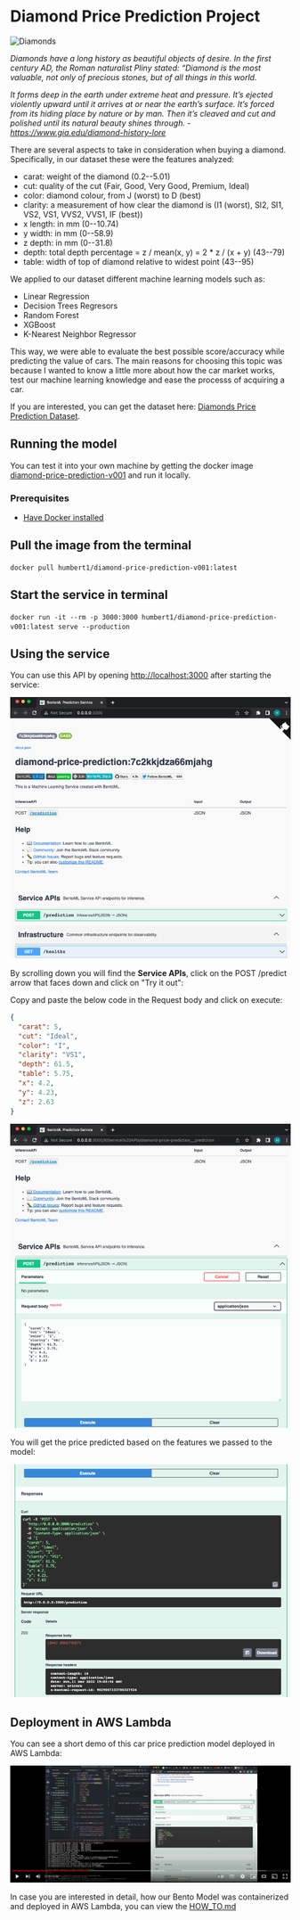 # Diamond Price Prediction Project

![Diamonds](https://teamcoact.com/wp-content/uploads/2019/07/190701-COACT-Associates-Diamonds-Image-1170-400.jpg)

<em>Diamonds have a long history as beautiful objects of desire. In the first century AD, the Roman naturalist Pliny stated: “Diamond is the most valuable, not only of precious stones, but of all things in this world.

It forms deep in the earth under extreme heat and pressure. It’s ejected violently upward until it arrives at or near the earth’s surface. It’s forced from its hiding place by nature or by man. Then it’s cleaved and cut and polished until its natural beauty shines through. - https://www.gia.edu/diamond-history-lore </em>

There are several aspects to take in consideration when buying a diamond. Specifically, in our dataset these were the features analyzed:

- carat: weight of the diamond (0.2--5.01)
- cut: quality of the cut (Fair, Good, Very Good, Premium, Ideal)
- color: diamond colour, from J (worst) to D (best)
- clarity: a measurement of how clear the diamond is (I1 (worst), SI2, SI1, VS2, VS1, VVS2, VVS1, IF (best))
- x length: in mm (0--10.74)
- y width: in mm (0--58.9)
- z depth: in mm (0--31.8)
- depth: total depth percentage = z / mean(x, y) = 2 \* z / (x + y) (43--79)
- table: width of top of diamond relative to widest point (43--95)

We applied to our dataset different machine learning models such as:

- Linear Regression
- Decision Trees Regresors
- Random Forest
- XGBoost
- K-Nearest Neighbor Regressor

This way, we were able to evaluate the best possible score/accuracy while predicting the value of cars. The main reasons for choosing this topic was because I wanted to know a little more about how the car market works, test our machine learning knowledge and ease the processs of acquiring a car.

If you are interested, you can get the dataset here: [Diamonds Price Prediction Dataset](https://www.kaggle.com/datasets/shivam2503/diamonds).

## Running the model

You can test it into your own machine by getting the docker image [diamond-price-prediction-v001](https://hub.docker.com/repository/docker/humbert1/diamond-price-prediction-v001) and run it locally.

### Prerequisites

- [Have Docker installed](https://docs.docker.com/get-docker/)

## Pull the image from the terminal

`docker pull humbert1/diamond-price-prediction-v001:latest`

## Start the service in terminal

`docker run -it --rm -p 3000:3000 humbert1/diamond-price-prediction-v001:latest serve --production`

## Using the service

You can use this API by opening [http://localhost:3000](http://localhost:3000) after starting the service:

![service1](resources/service1.png)

By scrolling down you will find the **Service APIs**, click on the POST /predict arrow that faces down and click on "Try it out":

Copy and paste the below code in the Request body and click on execute:

```json
{
  "carat": 5,
  "cut": "Ideal",
  "color": "I",
  "clarity": "VS1",
  "depth": 61.5,
  "table": 5.75,
  "x": 4.2,
  "y": 4.23,
  "z": 2.63
}
```

![service2](resources/service2.png)

You will get the price predicted based on the features we passed to the model:

![service3](resources/service3.png)

## Deployment in AWS Lambda

You can see a short demo of this car price prediction model deployed in AWS Lambda:

[![video](resources/video.png)](https://youtu.be/X14PdG2QVn8)

In case you are interested in detail, how our Bento Model was containerized and deployed in AWS Lambda, you can view the [HOW_TO.md](HOW_TO.md)
